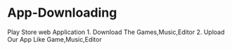 # App-Downloading
Play Store web Application 1. Download The Games,Music,Editor  2. Upload Our App Like Game,Music,Editor 
